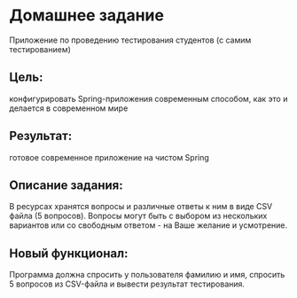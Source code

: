# Домашнее задание
Приложение по проведению тестирования студентов 
(с самим тестированием)

## Цель:
конфигурировать Spring-приложения современным способом, как это и делается в современном мире
## Результат:
готовое современное приложение на чистом Spring

## Описание задания:
В ресурсах хранятся вопросы и различные ответы к ним в виде CSV файла (5 вопросов).
Вопросы могут быть с выбором из нескольких вариантов или со свободным ответом - на Ваше желание и усмотрение.

## Новый функционал:
Программа должна спросить у пользователя фамилию и имя, спросить 5 вопросов из CSV-файла 
и вывести результат тестирования.